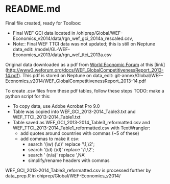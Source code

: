 README.md
========================================================

Final file created, ready for Toolbox: 

* Final WEF GCI data located in /ohiprep/Global/WEF-Economics_v2014/data/rgn_wef_gci_2014a_rescaled.csv,
* Note:: Final WEF TTCI data was not updated; this is still on Neptune data_edit: /model/GL-WEF-Economics_v2013/data/rgn_wef_ttci_2013a.csv

Original data downloaded as a pdf from [World Economic Forum](http://www.weforum.org/issues/global-competitiveness) at this [link] (http://www3.weforum.org/docs/WEF_GlobalCompetitivenessReport_2013-14.pdf). This pdf is stored on Neptune on data_edit: git-annex/Global/WEF-Economics_v2014/WEF_GlobalCompetitivenessReport_2013-14.pdf

To create .csv files from these pdf tables, follow these steps 
TODO: make a python script for this:

* To copy data, use Adobe Acrobat Pro 9.0 
* Table was copied into WEF_GCI_2013-2014_Table3.txt and WEF_TTCI_2013-2014_Table1.txt 
* Table saved as WEF_GCI_2013-2014_Table3_reformatted.csv and WEF_TTCI_2013-2014_Table1_reformatted.csv with TextWrangler: 
  + add quotes around countries with commas (~5 of these) 
  + add commas to make it csv: 
    - search '(\w) (\d)' replace '\1,\2'; 
    - search '(\d) (\d)' replace '\1,\2'; 
    - search ' (n\/a)' replace ',NA' 
    - simplify/rename headers with commas

WEF_GCI_2013-2014_Table3_reformatted.csv is processed further by data_prep.R in ohiprep/Global/WEF-Economics_v2014/

